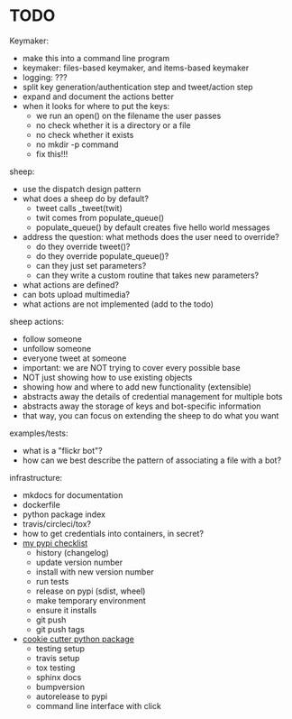 # TODO

Keymaker:
- make this into a command line program
- keymaker: files-based keymaker, and items-based keymaker
- logging: ???
- split key generation/authentication step and tweet/action step
- expand and document the actions better
- when it looks for where to put the keys:
    - we run an open() on the filename the user passes
    - no check whether it is a directory or a file
    - no check whether it exists
    - no mkdir -p command
    - fix this!!!

sheep:
- use the dispatch design pattern 
- what does a sheep do by default?
    - tweet calls _tweet(twit)
    - twit comes from populate_queue()
    - populate_queue() by default creates five hello world messages
- address the question: what methods does the user need to override?
    - do they override tweet()?
    - do they override populate_queue()?
    - can they just set parameters?
    - can they write a custom routine that takes new parameters?
- what actions are defined?
- can bots upload multimedia?
- what actions are not implemented (add to the todo)

sheep actions:
- follow someone 
- unfollow someone 
- everyone tweet at someone 
- important: we are NOT trying to cover every possible base
- NOT just showing how to use existing objects
- showing how and where to add new functionality (extensible)
- abstracts away the details of credential management for multiple bots
- abstracts away the storage of keys and bot-specific information
- that way, you can focus on extending the sheep to do what you want

examples/tests:
- what is a "flickr bot"?
- how can we best describe the pattern of associating a file with a bot?

infrastructure:
- mkdocs for documentation
- dockerfile
- python package index
- travis/circleci/tox?
- how to get credentials into containers, in secret?
- [my pypi checklist](https://gist.github.com/audreyr/5990987)
    - history (changelog)
    - update version number
    - install with new version number
    - run tests 
    - release on pypi (sdist, wheel)
    - make temporary environment
    - ensure it installs
    - git push
    - git push tags
- [cookie cutter python package](https://github.com/audreyr/cookiecutter-pypackage)
    - testing setup
    - travis setup
    - tox testing
    - sphinx docs
    - bumpversion
    - autorelease to pypi
    - command line interface with click












